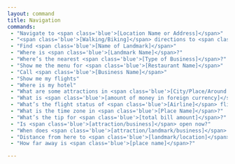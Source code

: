 ```yaml
---
layout: command
title: Navigation
commands:
 - "Navigate to <span class='blue'>[Location Name or Address]</span>"
 - "<span class='blue'>[Walking/Biking]</span> directions to <span class='blue'>[Location Name or Address]</span>"
 - "Find <span class='blue'>[Name of Landmark]</span>"
 - "Where is <span class='blue'>[Landmark Name]</span>?"
 - "Where’s the nearest <span class='blue'>[Type of Business]</span>?"
 - "Show me the menu for <span class='blue'>[Restaurant Name]</span>"
 - "Call <span class='blue'>[Business Name]</span>"
 - "Show me my flights"
 - "Where is my hotel"
 - "What are some attractions in <span class='blue'>[City/Place/Around Here]</span>?"
 - "What is <span class='blue'>[amount of money in foreign currency]</span> in <span class='blue'>[your currency]</span>?"
 - "What’s the flight status of <span class='blue'>[Airline]</span> flight <span class='blue'>[flight number]</span>?"
 - "What is the time zone in <span class='blue'>[Place Name]</span>?"
 - "What’s the tip for <span class='blue'>[total bill amount]</span>?"
 - "Is <span class='blue'>[attraction/business]</span> open now?"
 - "When does <span class='blue'>[attraction/landmark/business]</span> close?"
 - "Distance from here to <span class='blue'>[landmark/location]</span>?"
 - "How far away is <span class='blue'>[place name]</span>?"

---
```

